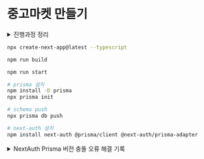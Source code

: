 # 중고마켓 만들기

<details><summary>진행과정 정리</summary>
    <details>
    <summary>1일차</summary>
    react-app 생성, Navbar 컴포넌트 생성, User,Admin 페이지 생성
    - 전체적인 파일구조만 간단하게 생성하고 Navbar 부분만 디자인 진행
    </details>
</details>

```bash
npx create-next-app@latest --typescript

npm run build

npm run start

# prisma 설치
npm install -D prisma
npx prisma init

# schema push
npx prisma db push

# next-auth 설치
npm install next-auth @prisma/client @next-auth/prisma-adapter

```















































<details>
<summary>NextAuth Prisma 버전 충돌 오류 해결 기록</summary>

## ⚠️ 오류 개요

NextAuth 실행 중 아래와 같은 오류가 발생함:

[next-auth][error][CLIENT_FETCH_ERROR]
https://next-auth.js.org/errors#client_fetch_error

"Unexpected token '<', "<!DOCTYPE "... is not valid JSON"

이 오류는 **NextAuth 클라이언트가 예상치 못한 HTML 응답(예: 오류 페이지나 잘못된 API 응답)** 을 받아서 발생하는 문제임.  
이번 경우는 **Prisma 및 Adapter 간 버전 불일치**가 원인이었음.

## 🔍 원인 분석

1. `@auth/prisma-adapter`, `@next-auth/prisma-adapter`, `@prisma/client`, `prisma` 버전 간 호환성 문제
2. `@next-auth/prisma-adapter`와 `@prisma/client`의 버전이 일치하지 않아, NextAuth가 DB 연결 시 JSON 파싱 실패
3. 결과적으로 클라이언트 측에서 `< !DOCTYPE ...>` HTML 응답을 받아 `Unexpected token '<'` 오류가 발생함

## 수정 전 `package.json`
<details>
    <summary>자세히 보기</summary>

    {
      "dependencies": {
        "@auth/prisma-adapter": "^2.11.0",
        "@next-auth/prisma-adapter": "^1.0.7",
        "@prisma/client": "^4.16.2",
        "@prisma/extension-accelerate": "^2.0.2",
        "next": "15.5.6",
        "next-auth": "^4.22.1",
        "react": "19.1.0",
        "react-dom": "19.1.0"
      },
      "devDependencies": {
        "prisma": "^6.18.0",
        "typescript": "^5"
      }
    }

</details>

## 🧾 수정 후 `package.json`

<details>
    <summary>자세히 보기</summary>

    ```json
    {
      "dependencies": {
        "@auth/prisma-adapter": "^2.11.0",
        "@next-auth/prisma-adapter": "^1.0.6",
        "@prisma/client": "^4.13.0",
        "@prisma/extension-accelerate": "^2.0.2",
        "next": "15.5.6",
        "next-auth": "^4.22.1",
        "react": "19.1.0",
        "react-dom": "19.1.0"
      },
      "devDependencies": {
        "prisma": "^4.13.0",
        "typescript": "^5"
      }
    }
</details>

🔸 주요 변경점

@next-auth/prisma-adapter → ^1.0.6

@prisma/client → ^4.13.0

prisma → ^4.13.0

🧠 코드 수정 내용

[...nextauth].tsx 파일 내 PrismaClient import 경로를 아래와 같이 수정함:
- // ❌ 기존 코드
  import { PrismaClient } from "@prisma/client";

- schema.prisma의 generator output 설정이 ./src/generated/prisma 이므로
- // ✅ 수정 코드
  import { PrismaClient } from "@/generated/prisma";
</details>